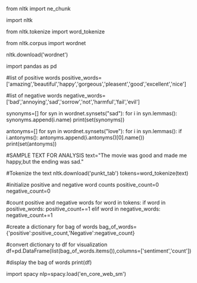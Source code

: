 from nltk import ne_chunk

import nltk

from nltk.tokenize import word_tokenize



from nltk.corpus import wordnet 

nltk.download('wordnet')

import pandas as pd

#list of positive words
positive_words=['amazing','beautiful','happy','gorgeous','pleasent','good','excellent','nice']

#list of negative words
negative_words=['bad','annoying','sad','sorrow','not','harmful','fail','evil']

synonyms=[]
for syn in wordnet.synsets("sad"):
    for i in syn.lemmas():
        synonyms.append(i.name)
print(set(synonyms))

antonyms=[]
for syn in wordnet.synsets("love"):
    for i in syn.lemmas():
        if i.antonyms():
            antonyms.append(i.antonyms()[0].name())
print(set(antonyms))

#SAMPLE TEXT FOR ANALYSIS
text="The movie was good and made me happy,but the ending was sad."

#Tokenize the text
nltk.download('punkt_tab')
tokens=word_tokenize(text)

#initialize positive and negative word counts 
positive_count=0
negative_count=0

#count positive and negative words
for word in tokens:
    if word in positive_words:
        positive_count+=1
    elif word in negative_words:
        negative_count+=1

#create a dictionary for bag of words
bag_of_words={'positive':positive_count,'Negative':negative_count}

#convert dictionary to df for visualization 
df=pd.DataFrame(list(bag_of_words.items()),columns=['sentiment','count'])

#display the bag of words
print(df)

import spacy
nlp=spacy.load('en_core_web_sm')
